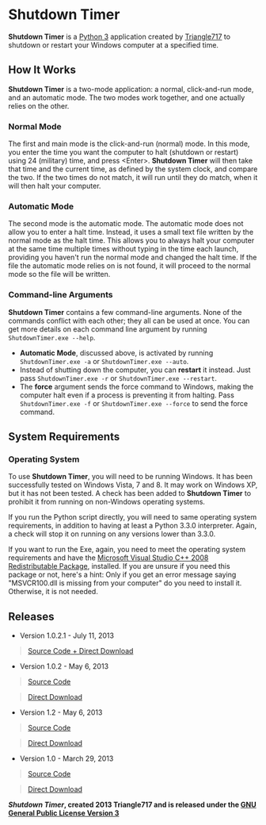 Shutdown Timer
==============

**Shutdown Timer** is a [Python 3](http://python.org) application created by [Triangle717](http://Triangle717.WordPress.com) 
to shutdown or restart your Windows computer at a specified time.

How It Works
------------

**Shutdown Timer** is a two-mode application: a normal, click-and-run mode, and an automatic mode. The two modes work together, and one actually relies on 
the other. 

### Normal Mode

The first and main mode is the click-and-run (normal) mode. In this mode, you enter the time you want the computer to halt (shutdown or restart)
using 24 (military) time, and press &lt;Enter&gt;. **Shutdown Timer** will then take that time and the current time, as defined by the system clock, and 
compare the two. If the two times do not match, it will run until they do match, when it will then halt your computer. 

### Automatic Mode

The second mode is the automatic mode. The automatic mode does not allow you to enter a halt time. Instead, it uses a small text file written by the normal mode as the halt time. This allows you to always halt your computer at the same time multiple times without typing in the time each launch, providing you 
haven't run the normal mode and changed the halt time. 
If the file the automatic mode relies on is not found, it will proceed to the normal mode so the file will be written. 


### Command-line Arguments

**Shutdown Timer** contains a few command-line arguments. None of the commands conflict with each other; they all can be used at once.
You can get more details on each command line argument by running `ShutdownTimer.exe --help`. 

* **Automatic Mode**, discussed above, is activated by running `ShutdownTimer.exe -a` or `ShutdownTimer.exe --auto`.
* Instead of shutting down the computer, you can **restart** it instead. Just pass `ShutdownTimer.exe -r` or `ShutdownTimer.exe --restart`.
* The **force** argument sends the force command to Windows, making the computer halt even if a process is preventing it from halting.
Pass `ShutdownTimer.exe -f` or `ShutdownTimer.exe --force` to send the force command.


System Requirements
-------------------

### Operating System

To use **Shutdown Timer**, you will need to be running Windows. It has been successfully tested on Windows Vista, 7 and 8. It may work on Windows XP, but it has not been tested. A check has been added to **Shutdown Timer** to prohibit it from running on non-Windows operating systems. 

If you run the Python script directly, you will need to same operating system requirements, in addition to having at least a Python 3.3.0 interpreter. 
Again, a check will stop it on running on any versions lower than 3.3.0. 

If you want to run the Exe, again, you need to meet the operating system requirements and have the [Microsoft Visual Studio C++ 2008 Redistributable Package](http://www.microsoft.com/en-us/download/details.aspx?displaylang=en&id=29), 
installed. If you are unsure if you need this package or not, here's a hint:
Only if you get an error message saying "MSVCR100.dll is missing from your computer" do you need to install it. Otherwise, it is not needed. 

Releases
--------

* Version 1.0.2.1 - July 11, 2013

> [Source Code + Direct Download](https://github.com/le717/Shutdown-Timer/releases/v1.0.2.1)

* Version 1.0.2 - May 6, 2013

> [Source Code](https://github.com/le717/Shutdown-Timer/tree/V1.2)

> [Direct Download](https://github.com/le717/Shutdown-Timer/archive/V1.2.zip)

* Version 1.2 - May 6, 2013

> [Source Code](https://github.com/le717/Shutdown-Timer/tree/V1.2)

> [Direct Download](https://github.com/le717/Shutdown-Timer/archive/V1.2.zip)

* Version 1.0 - March 29, 2013

> [Source Code](https://github.com/le717/Shutdown-Timer/tree/V1.0)

> [Direct Download](https://github.com/le717/Shutdown-Timer/archive/V1.0.zip)

***Shutdown Timer*, created 2013 Triangle717 and is released under the [GNU General Public License Version 3](http://www.gnu.org/licenses/gpl.html)**